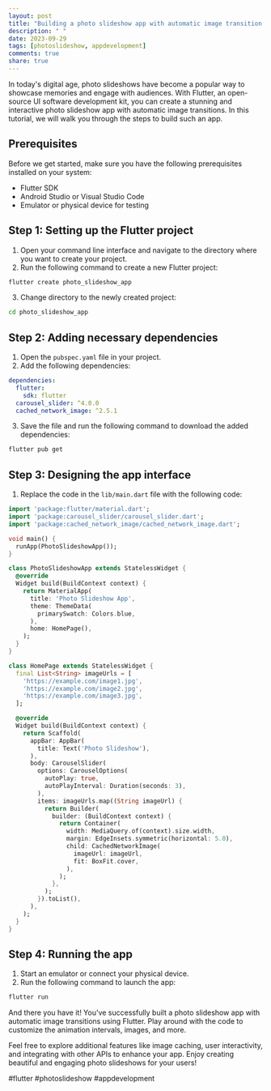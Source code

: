 ```yaml
---
layout: post
title: "Building a photo slideshow app with automatic image transition in Flutter"
description: " "
date: 2023-09-29
tags: [photoslideshow, appdevelopment]
comments: true
share: true
---
```


In today's digital age, photo slideshows have become a popular way to showcase memories and engage with audiences. With Flutter, an open-source UI software development kit, you can create a stunning and interactive photo slideshow app with automatic image transitions. In this tutorial, we will walk you through the steps to build such an app.

## Prerequisites
Before we get started, make sure you have the following prerequisites installed on your system:

- Flutter SDK
- Android Studio or Visual Studio Code
- Emulator or physical device for testing

## Step 1: Setting up the Flutter project
1. Open your command line interface and navigate to the directory where you want to create your project.
2. Run the following command to create a new Flutter project:
```bash
flutter create photo_slideshow_app
```
3. Change directory to the newly created project:
```bash
cd photo_slideshow_app
```

## Step 2: Adding necessary dependencies
1. Open the `pubspec.yaml` file in your project.
2. Add the following dependencies:
```yaml
dependencies:
  flutter:
    sdk: flutter
  carousel_slider: ^4.0.0
  cached_network_image: ^2.5.1
```
3. Save the file and run the following command to download the added dependencies:
```bash
flutter pub get
```

## Step 3: Designing the app interface
1. Replace the code in the `lib/main.dart` file with the following code:
```dart
import 'package:flutter/material.dart';
import 'package:carousel_slider/carousel_slider.dart';
import 'package:cached_network_image/cached_network_image.dart';

void main() {
  runApp(PhotoSlideshowApp());
}

class PhotoSlideshowApp extends StatelessWidget {
  @override
  Widget build(BuildContext context) {
    return MaterialApp(
      title: 'Photo Slideshow App',
      theme: ThemeData(
        primarySwatch: Colors.blue,
      ),
      home: HomePage(),
    );
  }
}

class HomePage extends StatelessWidget {
  final List<String> imageUrls = [
    'https://example.com/image1.jpg',
    'https://example.com/image2.jpg',
    'https://example.com/image3.jpg',
  ];

  @override
  Widget build(BuildContext context) {
    return Scaffold(
      appBar: AppBar(
        title: Text('Photo Slideshow'),
      ),
      body: CarouselSlider(
        options: CarouselOptions(
          autoPlay: true,
          autoPlayInterval: Duration(seconds: 3),
        ),
        items: imageUrls.map((String imageUrl) {
          return Builder(
            builder: (BuildContext context) {
              return Container(
                width: MediaQuery.of(context).size.width,
                margin: EdgeInsets.symmetric(horizontal: 5.0),
                child: CachedNetworkImage(
                  imageUrl: imageUrl,
                  fit: BoxFit.cover,
                ),
              );
            },
          );
        }).toList(),
      ),
    );
  }
}
```

## Step 4: Running the app
1. Start an emulator or connect your physical device.
2. Run the following command to launch the app:
```bash
flutter run
```

And there you have it! You've successfully built a photo slideshow app with automatic image transitions using Flutter. Play around with the code to customize the animation intervals, images, and more.

Feel free to explore additional features like image caching, user interactivity, and integrating with other APIs to enhance your app. Enjoy creating beautiful and engaging photo slideshows for your users!

#flutter #photoslideshow #appdevelopment